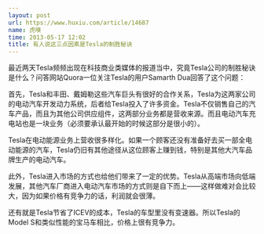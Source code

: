 ```yaml
---
layout: post
url: https://www.huxiu.com/article/14687
name: 虎嗅
time: 2013-05-17 12:02
title: 有人说这三点因素是Tesla的制胜秘诀
---
```

最近两天Tesla频频出现在科技商业类媒体的报道当中，究竟Tesla公司的制胜秘诀是什么？问答网站Quora一位关注Tesla的用户Samarth Dua回答了这个问题：

首先，Tesla和丰田、戴姆勒这些汽车巨头有很好的合作关系，Tesla为这两家公司的电动汽车开发动力系统，后者给Tesla投入了许多资金。Tesla不仅销售自己的汽车产品，而且为其他公司供应组件，这两部分业务都是营收来源。而且电动汽车充电站也是一块业务（必须要承认最开始的时候这部分是很小的）。

Tesla在电动能源业务上营收很多样化。如果一个顾客还没有准备好去买一部全电动能源的汽车，Tesla仍旧有其他途径从这位顾客上赚到钱，特别是其他大汽车品牌生产的电动汽车。

此外，Tesla进入市场的方式也给他们带来了一定的优势。Tesla从高端市场向低端发展，其他汽车厂商进入电动汽车市场的方式则是自下而上——这样做难对会比较大，因为如果价格有竞争力的话，利润就会很薄。

还有就是Tesla节省了ICEV的成本，Tesla的车型里没有变速器。所以Tesla的Model S和类似性能的宝马车相比，价格上很有竞争力。

